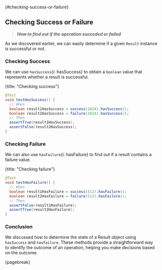 
{#checking-success-or-failure}
## Checking Success or Failure

> ***How to find out if the operation succeded or failed***

As we discovered earlier, we can easily determine if a given `Result` instance is successful or not.


### Checking Success

We can use `hasSuccess`{i: hasSuccess} to obtain a `boolean` value that represents whether a result is successful.

{title: "Checking success"}
```java
@Test
void testHasSuccess() {
  // When
  boolean result1HasSuccess = success(1024).hasSuccess();
  boolean result2HasSuccess = failure(1024).hasSuccess();
  // Then
  assertTrue(result1HasSuccess);
  assertFalse(result2HasSuccess);
}
```


### Checking Failure

We can also use `hasFailure`{i: hasFailure} to find out if a result contains a failure value.

{title: "Checking failure"}
```java
@Test
void testHasFailure() {
  // When
  boolean result1HasFailure = success(512).hasFailure();
  boolean result2HasFailure = failure(512).hasFailure();
  // Then
  assertFalse(result1HasFailure);
  assertTrue(result2HasFailure);
}
```


### Conclusion

We discussed how to determine the state of a Result object using `hasSuccess` and `hasFailure`. These methods provide a straightforward way to identify the outcome of an operation, helping you make decisions based on the outcome.

{pagebreak}
